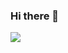 ### Hi there 👋

<!--
**pilojanmobile/pilojanmobile** is a ✨ _special_ ✨ repository because its `README.md` (this file) appears on your GitHub profile.

Here are some ideas to get you started:

 🔭 I’m currently working on Flutter projects
 🌱 I’m currently learning swift
 👯 I’m looking to collaborate on Youtube
 🤔 I’m looking for help with ...
 💬 Ask me about android and flutter dev
 📫 How to reach me: <a href="http://www.techcorder.com/">Techcorder Site</a> <a href="https://www.youtube.com/channel/UCwX6L1GZ9Y79sD4899BRwYQ/">Youtube</a>
- 😄 Pronouns: ...
 ⚡ Fun fact: I spend 12 hours on my laptop
-->
<img src="https://github-readme-stats.vercel.app/api?username=pilojanmobile&&show_icons=true&title_color=ffffff&icon_color=bb2acf&text_color=daf7dc&bg_color=151515"/>
